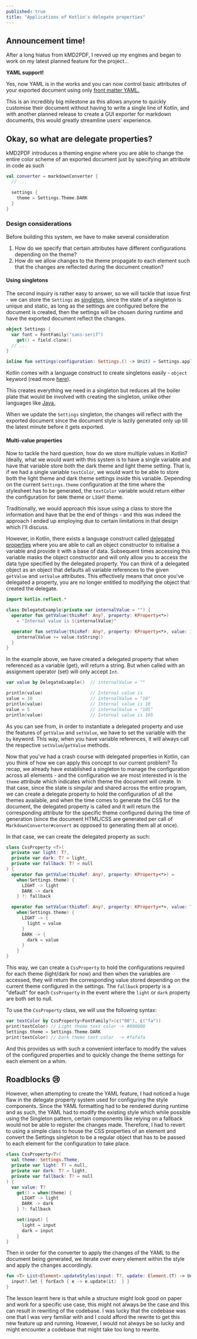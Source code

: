 ```yaml
---
published: true
title: "Applications of Kotlin's delegate properties"
---
```


## Announcement time!
After a long hiatus from kMD2PDF, I revved up my engines and began to work on my latest planned feature for the 
project...

**YAML support!**

Yes, now YAML is in the works and you can now control basic attributes of your exported document using only 
[front matter YAML.](https://jekyllrb.com/docs/front-matter/)

This is an incredibly big milestone as this allows anyone to quickly customise their document without having to write a
single line of Kotlin, and with another planned release to create a GUI exporter for markdown documents, this would 
greatly streamline users' experience.

## Okay, so what are delegate properties?
kMD2PDF introduces a theming engine where you are able to change the entire color scheme of an exported document just by
specifying an attribute in code as such

```kotlin
val converter = markdownConverter {
  // ...

  settings {
    theme = Settings.Theme.DARK
  }  
}
```

### Design considerations
Before building this system, we have to make several consideration

1. How do we specify that certain attributes have different configurations depending on the theme?
2. How do we allow changes to the theme propagate to each element such that the changes are reflected during the 
   document creation?

#### Using singletons
The second inquiry is rather easy to answer, so we will tackle that issue first - we can store the `Settings` as 
[singleton](https://en.wikipedia.org/wiki/Singleton_pattern), since the state of a singleton is unique and static, as 
long as the settings are configured before the document is created, then the settings will be chosen during runtime and 
have the exported document reflect the changes.

```kotlin
object Settings {
  var font = FontFamily("sans-serif")
    get() = field.clone()
  // ...
}

inline fun settings(configuration: Settings.() -> Unit) = Settings.apply(configuration)
```

Kotlin comes with a language construct to create singletons easily - `object` keyword (read more 
[here](https://kotlinlang.org/docs/reference/object-declarations.html#object-declarations)).

This creates everything we need in a singleton but reduces all the boiler plate that would be involved with creating 
the singleton, unlike other languages like [Java.](https://www.geeksforgeeks.org/singleton-class-java/)

When we update the `Settings` singleton, the changes will reflect with the exported document since the document style is
lazily generated only up till the latest minute before it gets exported.

#### Multi-value properties
Now to tackle the hard question, how do we store multiple values in Kotlin? Ideally, what we would want with this system
is to have a single variable and have that variable store both the dark theme and light theme setting. That is, if we 
had a single variable `textColor`, we would want to be able to store both the light theme and dark theme settings inside 
this variable. Depending on the current `Settings.theme` configuration at the time where the stylesheet has to be 
generated, the `textColor` variable would return either the configuration for `DARK` theme or `LIGHT` theme.

Traditionally, we would approach this issue using a class to store the information and have that be the end of things - 
and this was indeed the approach I ended up employing due to certain limitations in that design which I'll discuss.

However, in Kotlin, there exists a language construct called 
[delegated properties](https://kotlinlang.org/docs/reference/delegated-properties.html) where you are able to call an 
object constructor to initialise a variable and provide it with a base of data. Subsequent times accessing this variable
masks the object constructor and will only allow you to access the data type specified by the delegated property. You 
can think of a delegated object as an object that defaults all variable references to the given `getValue` and 
`setValue` attributes. This effectively means that once you've delegated a property, you are no longer entitled to 
modifying the object that created the delegate.

```kotlin
import kotlin.reflect.*

class DelegateExample(private var internalValue = "") {
  operator fun getValue(thisRef: Any?, property: KProperty<*>) 
    = "Internal value is ${internalValue}"

  operator fun setValue(thisRef: Any?, property: KProperty<*>, value: Int) {
    internalValue += value.toString()
  }
}
```

In the example above, we have created a delegated property that when referenced as a variable (get), will return a 
string. But when called with an assignment operator (set) will only accept `Int`.

```kotlin
var value by DelegateExample()  // internalValue = ""

println(value)                  // Internal value is 
value = 10                      // internalValue = "10"
println(value)                  // Internal value is 10
value = 5                       // internalValue = "105"
println(value)                  // Internal value is 105
```

As you can see from, in order to instantiate a delegated property and use the features of `getValue` and `setValue`, we
have to set the variable with the `by` keyword. This way, when you have variable references, it will always call the 
respective `setValue`/`getValue` methods.

Now that you've had a crash course with delegated properties in Kotlin, can you think of how we can apply this concept 
to our current problem? To recap, we already have established a singleton to manage the configuration across all 
elements - and the configuration we are most interested in is the `theme` attribute which indicates which theme the 
document will create. In that case, since the state is singular and shared across the entire program, we can create a 
delegate property to hold the configuration of all the themes available, and when the time comes to generate the CSS for
the document, the delegated property is called and it will return the corresponding attribute for the specific theme 
configured during the time of generation (since the document HTML/CSS are generated per call of 
`MarkdownConverter#convert` as opposed to generating them all at once).

In that case, we can create the delegated property as such:

```kotlin
class CssProperty <T>(
  private var light: T?,
  private var dark: T? = light,
  private var fallback: T? = null
) {
  operator fun getValue(thisRef: Any?, property: KProperty<*>) =
    when(Settings.theme) {
      LIGHT -> light
      DARK -> dark
    } ?: fallback

  operator fun setValue(thisRef: Any?, property: KProperty<*>, value: T?) =
    when(Settings.theme) {
      LIGHT -> {
        light = value
      }
      DARK -> {
        dark = value
      }
    }
}
```

This way, we can create a `CssProperty` to hold the configurations required for each theme (light/dark for now) and then
when the variables are accessed, they will return the corresponding value stored depending on the current theme 
configured in the settings. The `fallback` property is a "default" for each `CssProperty` in the event where the `light`
or `dark` property are both set to null.

To use the `CssProperty` class, we will use the following syntax:

```kotlin
var textColor by CssProperty<FontFamily?>(c("00"), c("fa"))
print(textColor) // Light theme text color -> #000000
Settings.theme = Settings.Theme.DARK
print(textColor) // Dark theme text color  -> #fafafa
```

And this provides us with such a convenient interface to modify the values of the configured properties and to quickly
change the theme settings for each element on a whim.

## Roadblocks 😢
However, when attempting to create the YAML feature, I had noticed a huge flaw in the delegate property system used for
configuring the style components. Since the YAML formatting had to be rendered during runtime and as such, the YAML had
to modify the existing style which while possible using the Singleton pattern, certain components like relying on a 
fallback would not be able to register the changes made. Therefore, I had to revert to using a simple class to house the
CSS properties of an element and convert the Settings singleton to be a regular object that has to be passed to each 
element for the configuration to take place.

```kotlin
class CssProperty<T>(
  val theme: Settings.Theme,
  private var light: T? = null,
  private var dark: T? = light, 
  private var fallback: T? = null
) { 
  var value: T?
    get() = when(theme) {
      LIGHT -> light
      DARK -> dark
    } ?: fallback

    set(input) {
      light = input
      dark = input
    }
}
```

Then in order for the converter to apply the changes of the YAML to the document being generated, we iterate over every
element within the style and apply the changes accordingly. 

```kotlin
fun <T> List<Element>.updateStyles(input: T?, update: Element.(T) -> Unit) {
  input?.let { forEach { e -> e.update(it)  } }
}
```

The lesson learnt here is that while a structure might look good on paper and work for a specific use case, this might 
not always be the case and this can result in rewriting of the codebase. I was lucky that the codebase was one that I 
was very familiar with and I could afford the rewrite to get this new feature up and running. However, I would not 
always be so lucky and might encounter a codebase that might take too long to rewrite.